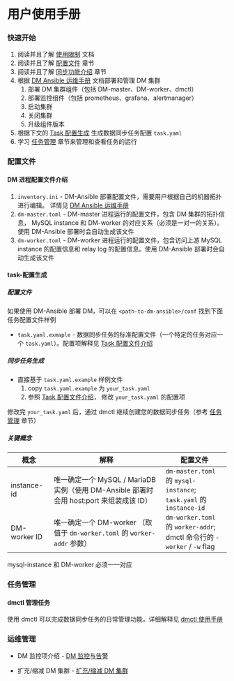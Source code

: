 用户使用手册
===

### 快速开始

1. 阅读并且了解 [使用限制](./restrictions.md) 文档
2. 阅读并且了解 [配置文件](#配置文件) 章节
3. 阅读并且了解 [同步功能介绍](#同步功能介绍) 章节
4. 根据 [DM Ansible 运维手册](./maintenance/dm-ansible.md) 文档部署和管理 DM 集群
    1. 部署 DM 集群组件（包括 DM-master、DM-worker、dmctl）
    2. 部署监控组件（包括 prometheus、grafana、alertmanager）
    3. 启动集群
    4. 关闭集群
    5. 升级组件版本
5. 根据下文的 [Task 配置生成](#task-配置生成) 生成数据同步任务配置 `task.yaml`
6. 学习 [任务管理](#任务管理) 章节来管理和查看任务的运行


### 配置文件

#### DM 进程配置文件介绍

1. `inventory.ini` - DM-Ansible 部署配置文件，需要用户根据自己的机器拓扑进行编辑。 详情见 [DM Ansible 运维手册](./maintenance/dm-ansible.md)
2. `dm-master.toml` - DM-master 进程运行的配置文件，包含 DM 集群的拓扑信息， MySQL instance 和 DM-worker 的对应关系（必须是一对一的关系）。使用 DM-Ansible 部署时会自动生成该文件
3. `dm-worker.toml` - DM-worker 进程运行的配置文件，包含访问上游 MySQL instance 的配置信息和 relay log 的配置信息。使用 DM-Ansible 部署时会自动生成该文件

#### task-配置生成

##### 配置文件

如果使用 DM-Ansible 部署 DM，可以在 `<path-to-dm-ansible>/conf` 找到下面任务配置文件样例

- `task.yaml.exmaple` -  数据同步任务的标准配置文件（一个特定的任务对应一个 `task.yaml`）。配置项解释见 [Task 配置文件介绍](./configuration/configuration.md)

##### 同步任务生成

- 直接基于 `task.yaml.example` 样例文件
    1. copy `task.yaml.example` 为 `your_task.yaml`
    2. 参照 [Task 配置文件介绍](./configuration/configuration.md)， 修改 `your_task.yaml` 的配置项

修改完 `your_task.yaml` 后，通过 dmctl 继续创建您的数据同步任务（参考 [任务管理](#任务管理) 章节）

##### 关键概念

| 概念         | 解释                                                         | 配置文件                                                     |
| ------------ | ------------------------------------------------------------ | ------------------------------------------------------------ |
| instance-id  | 唯一确定一个 MySQL / MariaDB 实例（使用 DM-Ansible 部署时会用 host:port 来组装成该 ID） | `dm-master.toml` 的 `mysql-instance`;<br> `task.yaml` 的 `instance-id` |
| DM-worker ID | 唯一确定一个 DM-worker （取值于 `dm-worker.toml` 的 `worker-addr` 参数） | `dm-worker.toml` 的 `worker-addr`;<br> dmctl 命令行的 `-worker` / `-w` flag  |

mysql-instance 和 DM-worker 必须一一对应


### 任务管理

#### dmctl 管理任务

使用 dmctl 可以完成数据同步任务的日常管理功能，详细解释见 [dmctl 使用手册](./task-handling/dmctl-manual.md)


### 运维管理

- DM 监控项介绍 - [DM 监控与告警](./maintenance/metrics-alert.md)

- 扩充/缩减 DM 集群 - [扩充/缩减 DM 集群](./maintenance/scale-out.md)

